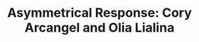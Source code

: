 ---
ee_id_show: '4420'
title: 'Asymmetrical Response: Cory Arcangel and Olia Lialina'
url: asymmetrical-response-kitchen
live_url:
year: '2017'
venue: The Kitchen
state_country: New York
type:
dates:
wwwnews:
wwweblast:
pitch: Second show w/ Olia Lialina. Re-done from the WF show. Big room, big carpet,
  big LED.
ps:
layout: shows
---